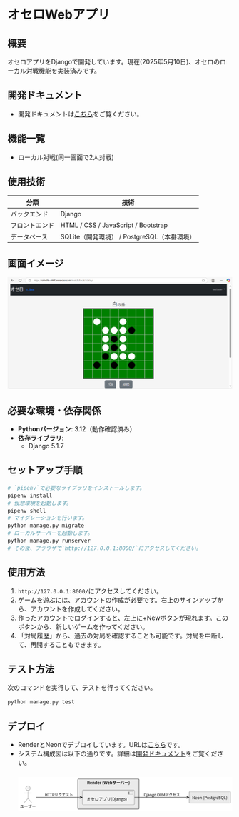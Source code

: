 # オセロWebアプリ

## 概要
オセロアプリをDjangoで開発しています。現在(2025年5月10日)、オセロのローカル対戦機能を実装済みです。

## 開発ドキュメント
- 開発ドキュメントは[こちら](docs/README.md)をご覧ください。

## 機能一覧
- ローカル対戦(同一画面で2人対戦)

## 使用技術

| 分類         | 技術                                      |
|--------------|-------------------------------------------|
| バックエンド | Django                                    |
| フロントエンド | HTML / CSS / JavaScript / Bootstrap       |
| データベース | SQLite（開発環境） / PostgreSQL（本番環境） |

## 画面イメージ
![ゲーム画面(2025/04/27)](docs/images/game_image_v0.2.0.png)

## 必要な環境・依存関係
- **Pythonバージョン**: 3.12（動作確認済み）
- **依存ライブラリ**:
  - Django 5.1.7

## セットアップ手順

  ```bash
  # `pipenv`で必要なライブラリをインストールします。
  pipenv install
  # 仮想環境を起動します。
  pipenv shell
  # マイグレーションを行います。
  python manage.py migrate
  # ローカルサーバーを起動します。
  python manage.py runserver
  # その後、ブラウザで`http://127.0.0.1:8000/`にアクセスしてください。
  ```
    

## 使用方法

1. `http://127.0.0.1:8000/`にアクセスしてください。
2. ゲームを遊ぶには、アカウントの作成が必要です。右上のサインアップから、アカウントを作成してください。
3. 作ったアカウントでログインすると、左上に+Newボタンが現れます。このボタンから、新しいゲームを作ってください。
4. 「対局履歴」から、過去の対局を確認することも可能です。対局を中断して、再開することもできます。

## テスト方法

次のコマンドを実行して、テストを行ってください。
  ```bash
  python manage.py test
  ```

## デプロイ
- RenderとNeonでデプロイしています。URLは[こちら](https://othello-d46f.onrender.com/)です。
- システム構成図は以下の通りです。詳細は[開発ドキュメント](docs/README.md)をご覧ください。
  ### ![こちら](docs/system_architecture/system_architecture/system_architecture.svg)